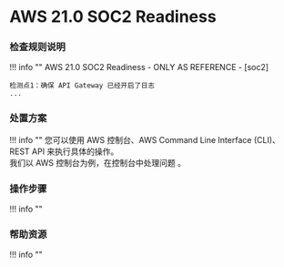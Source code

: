 # AWS 21.0 SOC2 Readiness

### 检查规则说明
!!! info ""
    AWS 21.0 SOC2 Readiness - ONLY AS REFERENCE - [soc2]
    
    检测点1：确保 API Gateway 已经开启了日志
    ...

    
### 处置方案
!!! info ""
    您可以使用 AWS 控制台、AWS Command Line Interface (CLI)、REST API 来执行具体的操作。   
    我们以 AWS 控制台为例，在控制台中处理问题 。


### 操作步骤
!!! info ""




### 帮助资源
!!! info ""
    
